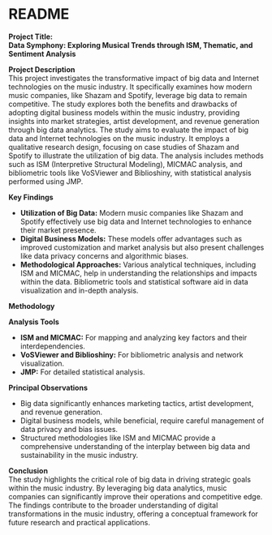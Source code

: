 # README

**Project Title:**  
**Data Symphony: Exploring Musical Trends through ISM, Thematic, and Sentiment Analysis**

**Project Description**  
This project investigates the transformative impact of big data and Internet technologies on the music industry. It specifically examines how modern music companies, like Shazam and Spotify, leverage big data to remain competitive. The study explores both the benefits and drawbacks of adopting digital business models within the music industry, providing insights into market strategies, artist development, and revenue generation through big data analytics. The study aims to evaluate the impact of big data and Internet technologies on the music industry. It employs a qualitative research design, focusing on case studies of Shazam and Spotify to illustrate the utilization of big data. The analysis includes methods such as ISM (Interpretive Structural Modeling), MICMAC analysis, and bibliometric tools like VoSViewer and Biblioshiny, with statistical analysis performed using JMP.

**Key Findings**  
- **Utilization of Big Data:** Modern music companies like Shazam and Spotify effectively use big data and Internet technologies to enhance their market presence.
- **Digital Business Models:** These models offer advantages such as improved customization and market analysis but also present challenges like data privacy concerns and algorithmic biases.
- **Methodological Approaches:** Various analytical techniques, including ISM and MICMAC, help in understanding the relationships and impacts within the data. Bibliometric tools and statistical software aid in data visualization and in-depth analysis.

**Methodology**

**Analysis Tools**  
- **ISM and MICMAC:** For mapping and analyzing key factors and their interdependencies.
- **VoSViewer and Biblioshiny:** For bibliometric analysis and network visualization.
- **JMP:** For detailed statistical analysis.

**Principal Observations**  
- Big data significantly enhances marketing tactics, artist development, and revenue generation.
- Digital business models, while beneficial, require careful management of data privacy and bias issues.
- Structured methodologies like ISM and MICMAC provide a comprehensive understanding of the interplay between big data and sustainability in the music industry.

**Conclusion**  
The study highlights the critical role of big data in driving strategic goals within the music industry. By leveraging big data analytics, music companies can significantly improve their operations and competitive edge. The findings contribute to the broader understanding of digital transformations in the music industry, offering a conceptual framework for future research and practical applications.
